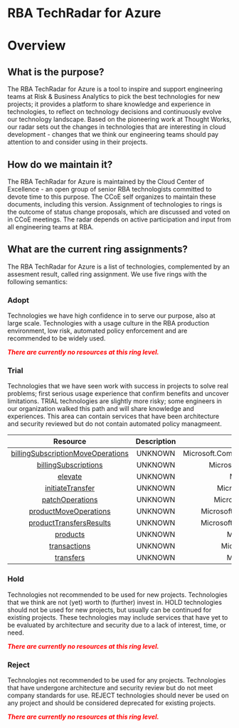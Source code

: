 
RBA TechRadar for Azure
=======================

# Overview

## What is the purpose?


The RBA TechRadar for Azure is a tool to inspire and support engineering teams at Risk & Business Analytics to pick the best technologies for new projects; it provides a platform to share knowledge and experience in technologies, to reflect on technology decisions and continuously evolve our technology landscape.  Based on the pioneering work at Thought Works, our radar sets out the changes in technologies that are interesting in cloud development - changes that we think our engineering teams should pay attention to and consider using in their projects.
## How do we maintain it?


The RBA TechRadar for Azure is maintained by the Cloud Center of Excellence - an open group of senior RBA technologists committed to devote time to this purpose.  The CCoE self organizes to maintain these documents, including this version.  Assignment of technologies to rings is the outcome of status change proposals, which are discussed and voted on in CCoE meetings.  The radar depends on active participation and input from all engineering teams at RBA.
## What are the current ring assignments?


The RBA TechRadar for Azure is a list of technologies, complemented by an assesment result, called ring assignment.  We use five rings with the following semantics:
### Adopt


Technologies we have high confidence in to serve our purpose, also at large scale.  Technologies with a usage culture in the RBA production environment, low risk, automated policy enforcement and are recommended to be widely used.  
  
***<font color="red"> There are currently no resources at this ring level. </font>***
### Trial


Technologies that we have seen work with success in projects to solve real problems;  first serious usage experience that confirm benefits and uncover limitations.  TRIAL technologies are slightly more risky; some engineers in our organization walked this path and will share knowledge and experiences.  This area can contain services that have been architecture and security reviewed but do not contain automated policy managmeent.  

|Resource|Description|Path|Status|
| :---: | :---: | :---: | :---: |
|[billingSubscriptionMoveOperations](https://github.com/openrba/python-azure-techradar/blob/master/Microsoft.Compute/billingAccounts/invoiceSections/billingSubscriptionMoveOperations)|UNKNOWN|Microsoft.Compute/billingAccounts/invoiceSections/billingSubscriptionMoveOperations|TRIAL|
|[billingSubscriptions](https://github.com/openrba/python-azure-techradar/blob/master/Microsoft.Compute/billingAccounts/invoiceSections/billingSubscriptions)|UNKNOWN|Microsoft.Compute/billingAccounts/invoiceSections/billingSubscriptions|TRIAL|
|[elevate](https://github.com/openrba/python-azure-techradar/blob/master/Microsoft.Compute/billingAccounts/invoiceSections/elevate)|UNKNOWN|Microsoft.Compute/billingAccounts/invoiceSections/elevate|TRIAL|
|[initiateTransfer](https://github.com/openrba/python-azure-techradar/blob/master/Microsoft.Compute/billingAccounts/invoiceSections/initiateTransfer)|UNKNOWN|Microsoft.Compute/billingAccounts/invoiceSections/initiateTransfer|TRIAL|
|[patchOperations](https://github.com/openrba/python-azure-techradar/blob/master/Microsoft.Compute/billingAccounts/invoiceSections/patchOperations)|UNKNOWN|Microsoft.Compute/billingAccounts/invoiceSections/patchOperations|TRIAL|
|[productMoveOperations](https://github.com/openrba/python-azure-techradar/blob/master/Microsoft.Compute/billingAccounts/invoiceSections/productMoveOperations)|UNKNOWN|Microsoft.Compute/billingAccounts/invoiceSections/productMoveOperations|TRIAL|
|[productTransfersResults](https://github.com/openrba/python-azure-techradar/blob/master/Microsoft.Compute/billingAccounts/invoiceSections/productTransfersResults)|UNKNOWN|Microsoft.Compute/billingAccounts/invoiceSections/productTransfersResults|TRIAL|
|[products](https://github.com/openrba/python-azure-techradar/blob/master/Microsoft.Compute/billingAccounts/invoiceSections/products)|UNKNOWN|Microsoft.Compute/billingAccounts/invoiceSections/products|TRIAL|
|[transactions](https://github.com/openrba/python-azure-techradar/blob/master/Microsoft.Compute/billingAccounts/invoiceSections/transactions)|UNKNOWN|Microsoft.Compute/billingAccounts/invoiceSections/transactions|TRIAL|
|[transfers](https://github.com/openrba/python-azure-techradar/blob/master/Microsoft.Compute/billingAccounts/invoiceSections/transfers)|UNKNOWN|Microsoft.Compute/billingAccounts/invoiceSections/transfers|TRIAL|

### Hold


Technologies not recommended to be used for new projects. Technologies that we think are not (yet) worth to (further) invest in.  HOLD technologies should not be used for new projects, but usually can be continued for existing projects.  These technologies may include services that have yet to be evaluated by architecture and security due to a lack of interest, time, or need.  
  
***<font color="red"> There are currently no resources at this ring level. </font>***
### Reject


Technologies not recommended to be used for any projects. Technologies that have undergone architecture and security review but do not meet company standards for use.  REJECT technologies should never be used on any project and should be considered deprecated for existing projects.  
  
***<font color="red"> There are currently no resources at this ring level. </font>***